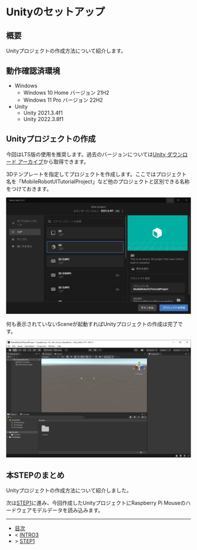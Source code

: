 # Unityのセットアップ

## 概要

Unityプロジェクトの作成方法について紹介します。

## 動作確認済環境

* Windows
  * Windows 10 Home バージョン 21H2
  * Windows 11 Pro バージョン 22H2
* Unity
  * Unity 2021.3.4f1
  * Unity 2022.3.8f1

## Unityプロジェクトの作成

今回はLTS版の使用を推奨します。過去のバージョンについては[Unity ダウンロード アーカイブ](https://unity3d.com/jp/get-unity/download/archive)から取得できます。

3Dテンプレートを指定してプロジェクトを作成します。ここではプロジェクト名を「MobileRobotUITutorialProject」など他のプロジェクトと区別できる名称をつけておきます。

![](./images/step0-1.png)

何も表示されていないSceneが起動すればUnityプロジェクトの作成は完了です。

![](./images/step0-2.png)

## 本STEPのまとめ

Unityプロジェクトの作成方法について紹介しました。

次は[STEP1](./step1.md)に進み、今回作成したUnityプロジェクトにRaspberry Pi Mouseのハードウェアモデルデータを読み込みます。

---

* [目次](./intro2.md)
* < [INTRO3](./intro3.md)
* \> [STEP1](./step1.md)